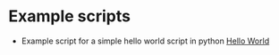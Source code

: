 # Example scripts

- Example script for a simple hello world script in python [Hello World](https://github.com/lecondon/Condon_Lab_Docs/blob/main/docs/example_scripts/hello_world.py)
